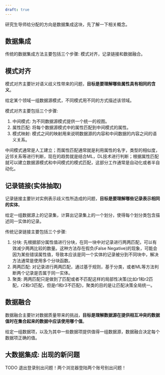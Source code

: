 ```yaml
---
draft: true
---
```


研究生导师给分配的方向是数据集成这块，先了解一下相关概念。

## 数据集成

传统的数据集成方法主要包括三个步骤: 模式对齐，记录链接和数据融合。

## 模式对齐

模式对齐主要针对语义歧义性带来的问题，**目标是要理解哪些属性具有相同的含义**。

给定某个领域一组数据源模式，不同模式用不同的方式描述该领域。

模式对齐主要包括三个步骤:

1. 中间模式: 为不同数据源模式提供一个统一的视图。
2. 属性匹配: 将每个数据源模式中的属性匹配到中间模式的属性。
3. 模式映射: 模式之间的映射用来说明数据源的内容和中间数据的内容之间的语义关系。

中间模式通常是人工建立；而属性匹配通常就是利用属性的名字，类型的相似度，近邻关系等进行判断，现在的趋势就是结合ML，DL技术进行判断；根据属性匹配就可以建立数据源模式和中间模式的模式匹配，这部分工作通常是自动化或者半自动化。

## 记录链接(实体抽取)

记录链接主要针对实例表示歧义性所造成的问题，**目标是要理解哪些记录表示相同的实体**。

给定一组数据源上的记录集，计算出记录集上的一个划分，使得每个划分类包含描述同一实体的记录。

传统记录链接主要包括三个步骤:

1. 分块: 先根据部分属性值进行分块，在同一块中对记录进行两两匹配，可以有效减少两两比较的数量。这种方法存在假负(False Negative)的现象，可能会因为某些错误属性值，导致本应该是同一个实体的记录被分到不同块中，解决方法通常是使用多个分块函数。
2. 两两匹配: 对记录进行两两匹配，通过基于规则，基于分类，或者ML等方法判断两个记录是否属于同一实体。
3. 聚类: 两两匹配只是做到了匹配或者不匹配这样的局部性决策(比如r1和r2匹配，r2和r3匹配，但是r1和r3不匹配)，聚类的目的是让匹配决策全局统一。

## 数据融合

数据融合主要针对数据质量带来的挑战，**目标是理解数据源在提供相互冲突的数据值时在集合起来的数据中应该使用哪个值**。

给定一组数据项，以及为其中一些数据项提供值得一组数据源，数据融合决定每个数据项正确的值。

## 大数据集成: 出现的新问题

TODO 退出登录别出问题！两个浏览器登陆两个账号别出问题！
